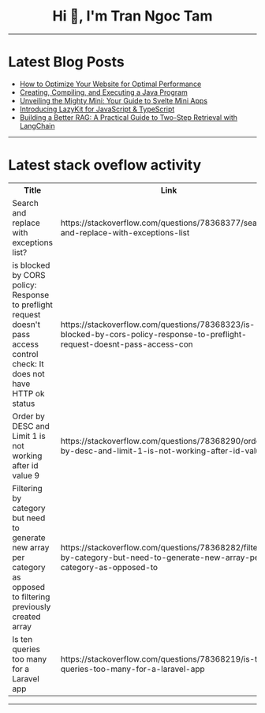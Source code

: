 <h1 align="center">Hi 👋, I'm Tran Ngoc Tam</h1>

---

# Latest Blog Posts 
<!-- BLOG-POST-LIST:START -->
- [How to Optimize Your Website for Optimal Performance](https://dev.to/tomiloba2/how-to-optimize-your-website-for-optimal-performance-466n)
- [Creating, Compiling, and Executing a Java Program](https://dev.to/paulike/creating-compiling-and-executing-a-java-program-4am9)
- [Unveiling the Mighty Mini: Your Guide to Svelte Mini Apps](https://dev.to/dev_michael/introduction-welcome-to-the-world-of-svelte-mini-apps-3il0)
- [Introducing LazyKit for JavaScript &amp; TypeScript](https://dev.to/jrtilak/introducing-lazykit-for-javascript-typescript-14gl)
- [Building a Better RAG: A Practical Guide to Two-Step Retrieval with LangChain](https://dev.to/ahgsql/building-a-better-rag-a-practical-guide-to-two-step-retrieval-with-langchain-3d9m)
<!-- BLOG-POST-LIST:END -->

---

# Latest stack oveflow activity
<table>
  <tr><th>Title</th><th>Link</th></tr>
  <!-- STACKOVERFLOW:START --><tr><td>Search and replace with exceptions list?</td><td>https://stackoverflow.com/questions/78368377/search-and-replace-with-exceptions-list</td></tr><tr><td>is blocked by CORS policy: Response to preflight request doesn&#39;t pass access control check: It does not have HTTP ok status</td><td>https://stackoverflow.com/questions/78368323/is-blocked-by-cors-policy-response-to-preflight-request-doesnt-pass-access-con</td></tr><tr><td>Order by DESC and Limit 1 is not working after id value 9</td><td>https://stackoverflow.com/questions/78368290/order-by-desc-and-limit-1-is-not-working-after-id-value-9</td></tr><tr><td>Filtering by category but need to generate new array per category as opposed to filtering previously created array</td><td>https://stackoverflow.com/questions/78368282/filtering-by-category-but-need-to-generate-new-array-per-category-as-opposed-to</td></tr><tr><td>Is ten queries too many for a Laravel app</td><td>https://stackoverflow.com/questions/78368219/is-ten-queries-too-many-for-a-laravel-app</td></tr><!-- STACKOVERFLOW:END -->
</table>

---


